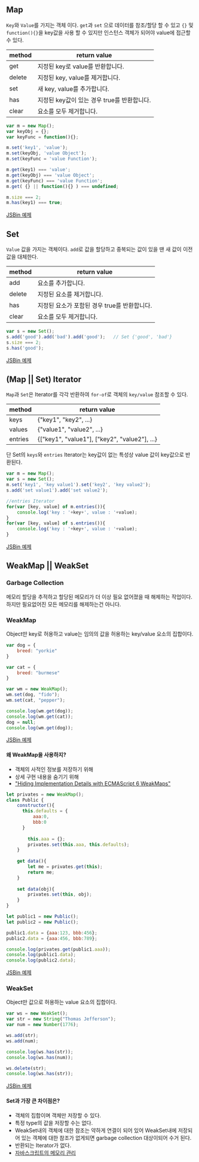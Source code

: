 ## Map

`Key`와 `Value`를 가지는 객체 이다. `get`과 `set` 으로 데이터를 참조/할당 할 수 있고 `{}` 및 `function(){}`을 key값을 사용 할 수 있지만 인스턴스 객체가 되어야 value에 접근할 수 있다.

|  method  |         return value        |
|----------|-----------------------------|
|   get    | 지정된 key로 value를 반환합니다. |
|  delete  | 지정된 key, value를 제거합니다. |
|   set    | 새 key, value를 추가합니다. |
|   has    | 지정된 key값이 있는 경우 true를 반환합니다. |
|  clear   | 요소를 모두 제거합니다. |

```javascript
var m = new Map(); 
var keyObj = {};
var keyFunc = function(){};

m.set('key1', 'value');
m.set(keyObj, 'value Object');
m.set(keyFunc = 'value Function');

m.get(key1) === 'value';
m.get(keyObj) === 'value Object';
m.get(keyFunc) === 'value Function';
m.get( {} || function(){} ) === undefined;

m.size === 2;
m.has(key1) === true;
```
[JSBin 예제](http://jsbin.com/ronewamuko/edit?js,console)



## Set

`Value` 값을 가지는 객체이다. `add`로 값을 할당하고 중복되는 값이 있을 땐 새 값이 이전 값을 대체한다.

|  method  |         return value        |
|----------|-----------------------------|
|   add    | 요소를 추가합니다. |
|  delete  | 지정된 요소를 제거합니다. |
|   has    | 지정된 요소가 포함된 경우 true를 반환합니다. |
|  clear   | 요소를 모두 제거합니다. |

```javascript
var s = new Set();
s.add('good').add('bad').add('good');   // Set {'good', 'bad'}
s.size === 2;
s.has('good');
```
[JSBin 예제](http://jsbin.com/nahetelacu/edit?js,console)



## (Map || Set) Iterator

`Map`과 `Set`은 Iterator를 각각 반환하여 `for-of`로 객체의 `key/value` 참조할 수 있다.

|  method  |         return value        |
|----------|-----------------------------|
|   keys   | {"key1", "key2", ...} |
|  values  | {"value1", "value2", ...} |
|  entries | {["key1", "value1"], ["key2", "value2"], ...} |

단 Set의 `keys`와 `entries` Iterator는 key값이 없는 특성상 value 값이 key값으로 반환된다.

```javascript
var m = new Map();
var s = new Set();
m.set('key1', 'key value1').set('key2', 'key value2');
s.add('set value1').add('set value2');

//entries Iterator
for(var [key, value] of m.entries()){
    console.log('key : '+key+', value : '+value);
}
for(var [key, value] of s.entries()){
    console.log('key : '+key+', value : '+value);
}
```
[JSBin 예제](http://jsbin.com/wekaxaqipu/edit?js,console)



## WeakMap || WeakSet

### Garbage Collection

메모리 할당을 추적하고 할당된 메모리가 더 이상 필요 없어졌을 때 해제하는 작업이다. 하지만 필요없어진 모든 메모리를 해제하는건 아니다.



### WeakMap

Object만 key로 허용하고 value는 임의의 값을 허용하는 key/value 요소의 집합이다.

```javascript
var dog = {
    breed: "yorkie"
}

var cat = {
    breed: "burmese"
}

var wm = new WeakMap();
wm.set(dog, "fido");
wm.set(cat, "pepper");

console.log(wm.get(dog));
console.log(wm.get(cat));
dog = null;
console.log(wm.get(dog));
```
[JSBin 예제](http://jsbin.com/getofajifi/edit?js,console)



#### 왜 WeakMap을 사용하지? 

- 객체의 사적인 정보를 저장하기 위해
- 상세 구현 내용을 숨기기 위해 
- ["Hiding Implementation Details with ECMAScript 6 WeakMaps"](http://fitzgeraldnick.com/weblog/53/)

```javascript
let privates = new WeakMap();
class Public {
    constructor(){
      this.defaults = {
          aaa:0,
          bbb:0
      }
    
        this.aaa = {};
        privates.set(this.aaa, this.defaults);
    }
  
    get data(){
        let me = privates.get(this);
        return me;
    }
  
    set data(obj){
        privates.set(this, obj);
    }
}

let public1 = new Public();
let public2 = new Public();

public1.data = {aaa:123, bbb:456};
public2.data = {aaa:456, bbb:789};

console.log(privates.get(public1.aaa));
console.log(public1.data);
console.log(public2.data);
```
[JSBin 예제](http://jsbin.com/gimatejile/edit?js,console)



### WeakSet

Object만 값으로 허용하는 value 요소의 집합이다.

```javascript
var ws = new WeakSet();
var str = new String("Thomas Jefferson");
var num = new Number(1776);

ws.add(str);
ws.add(num);

console.log(ws.has(str));
console.log(ws.has(num));

ws.delete(str);
console.log(ws.has(str));
```
[JSBin 예제](http://jsbin.com/huvatahuhe/edit?js,console)


#### Set과 가장 큰 차이점은?
- 객체의 집합이며 객체만 저장할 수 있다. 
- 특정 type의 값을 저장할 수는 없다.
- WeakSet내의 객체에 대한 참조는 약하게 연결이 되어 있어 WeakSet내에 저장되어 있는 객체에 대한 참조가 없게되면 garbage collection 대상이되어 수거 된다.
- 반환되는 Iterator가 없다.
- [자바스크립트의 메모리 관리](https://developer.mozilla.org/ko/docs/Web/JavaScript/Memory_Management)
